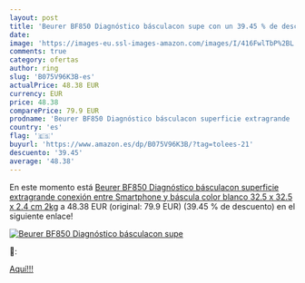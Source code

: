 ```yaml
---
layout: post
title: 'Beurer BF850 Diagnóstico básculacon supe con un 39.45 % de descuento'
date: 
image: 'https://images-eu.ssl-images-amazon.com/images/I/416FwlTbP%2BL._SL200_.jpg'
comments: true
category: ofertas
author: ring
slug: 'B075V96K3B-es'
actualPrice: 48.38 EUR
currency: EUR
price: 48.38
comparePrice: 79.9 EUR
prodname: 'Beurer BF850 Diagnóstico básculacon superficie extragrande  conexión entre Smartphone y báscula  color blanco  32.5 x 32.5 x 2.4 cm  2kg'
country: 'es'
flag: '🇪🇸'
buyurl: 'https://www.amazon.es/dp/B075V96K3B/?tag=tolees-21'
descuento: '39.45'
average: '48.38'
---
```


En este momento está [Beurer BF850 Diagnóstico básculacon superficie extragrande  conexión entre Smartphone y báscula  color blanco  32.5 x 32.5 x 2.4 cm  2kg](https://www.amazon.es/dp/B075V96K3B/?tag=tolees-21) a 48.38 EUR (original: 79.9 EUR) (39.45 %  de descuento) en el siguiente enlace!

[![Beurer BF850 Diagnóstico básculacon supe](https://images-eu.ssl-images-amazon.com/images/I/416FwlTbP%2BL._SL200_.jpg)](https://www.amazon.es/dp/B075V96K3B/?tag=tolees-21)

🔎:


[Aquí!!!](https://www.amazon.es/dp/B075V96K3B/?tag=tolees-21)
